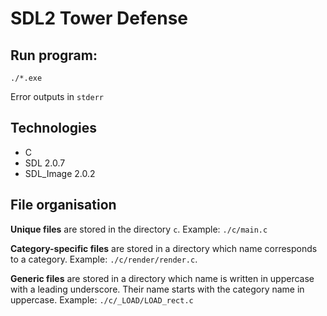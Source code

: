 # SDL2 Tower Defense

## Run program:

``./*.exe``

Error outputs in ``stderr``

## Technologies

- C
- SDL 2.0.7
- SDL_Image 2.0.2

## File organisation

**Unique files** are stored in the directory `c`. Example: `./c/main.c`

**Category-specific files** are stored in a directory which name corresponds to a category. Example: `./c/render/render.c`.

**Generic files** are stored in a directory which name is written in uppercase with a leading underscore. Their name starts with the category name in uppercase. Example: `./c/_LOAD/LOAD_rect.c`
